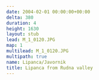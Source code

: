 ```yaml
---
date: 2004-02-01 00:00:00+00:00
delta: 380
duration: 4
height: 1630
layout: stub
lead: M_1_0120.JPG
map: 1
multilead: M_1_0120.JPG
multipath: true
name: Lipanca/Javornik
title: Lipanca from Rudna valley
---
```

